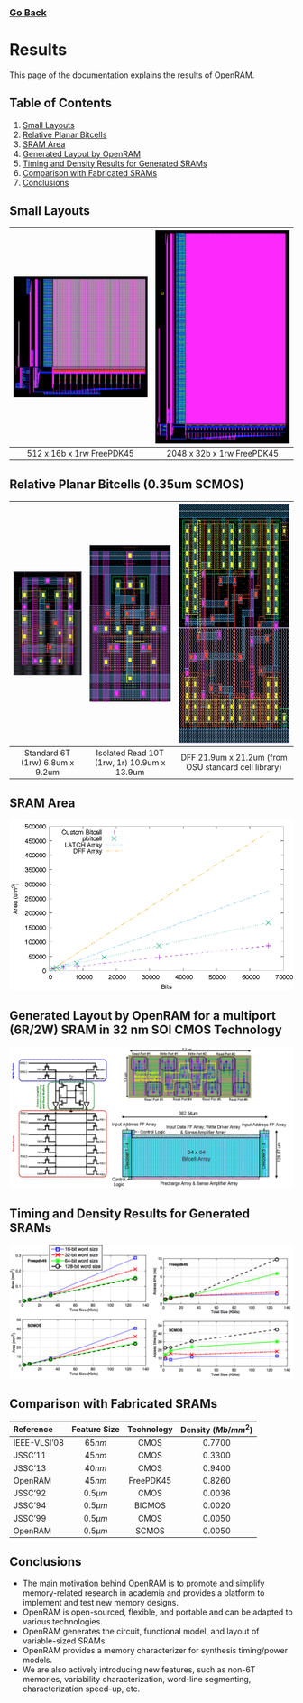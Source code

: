 ### [Go Back](./index.md#table-of-contents)

# Results
This page of the documentation explains the results of OpenRAM.



## Table of Contents
1.  [Small Layouts](#small-layouts)
2.  [Relative Planar Bitcells](#relative-planar-bitcells-035um-scmos)
3.  [SRAM Area](#sram-area)
4.  [Generated Layout by OpenRAM](#generated-layout-by-openram-for-a-multiport-6r2w-sram-in-32-nm-soi-cmos-technology)
5.  [Timing and Density Results for Generated SRAMs](#timing-and-density-results-for-generated-srams)
6.  [Comparison with Fabricated SRAMs](#comparison-with-fabricated-srams)
7.  [Conclusions](#conclusions)



## Small Layouts
| <img width="320" src="../assets/images/results/small_layouts_1.png"> | <img width="320" src="../assets/images/results/small_layouts_2.png"> |
| :----------------------------------------------------------: | :----------------------------------------------------------: |
| 512 x 16b x 1rw FreePDK45                                    | 2048 x 32b x 1rw FreePDK45                                   |



## Relative Planar Bitcells (0.35um SCMOS)
| <img height="184" src="../assets/images/bitcells/6t.png"> | <img height="278" src="../assets/images/bitcells/10t.png"> | <img height="424" src="../assets/images/bitcells/dff.png">   |
| :-----------------------------------------------: | :------------------------------------------------: | :--------------------------------------------------: |
| Standard 6T (1rw) 6.8um x 9.2um                   | Isolated Read 10T (1rw, 1r) 10.9um x 13.9um        | DFF 21.9um x 21.2um (from OSU standard cell library) |



## SRAM Area
![SRAM Area](../assets/images/results/sram_area.png)



## Generated Layout by OpenRAM for a multiport (6R/2W) SRAM in 32 nm SOI CMOS Technology
![Generated Layout](../assets/images/results/generated_layout.jpg)



## Timing and Density Results for Generated SRAMs
![Timing and Density Results](../assets/images/results/timing_and_density_results.png)



## Comparison with Fabricated SRAMs
| $\textrm{Reference}$    | $\textrm{Feature Size}$ | $\textrm{Technology}$ | $\textrm{Density } (Mb/mm^2)$ |
| :---------------------- | :---------------------: | :-------------------: | :---------------------------: |
| $\textrm{IEEE-VLSI'08}$ | $65 nm$                 | $\textrm{CMOS}$       | $0.7700$                      |
| $\textrm{JSSC'11}$      | $45 nm$                 | $\textrm{CMOS}$       | $0.3300$                      |
| $\textrm{JSSC'13}$      | $40 nm$                 | $\textrm{CMOS}$       | $0.9400$                      |
| $\textrm{OpenRAM}$      | $45 nm$                 | $\textrm{FreePDK45}$  | $0.8260$                      |
| $\textrm{JSSC'92}$      | $0.5 \mu m$             | $\textrm{CMOS}$       | $0.0036$                      |
| $\textrm{JSSC'94}$      | $0.5 \mu m$             | $\textrm{BICMOS}$     | $0.0020$                      |
| $\textrm{JSSC'99}$      | $0.5 \mu m$             | $\textrm{CMOS}$       | $0.0050$                      |
| $\textrm{OpenRAM}$      | $0.5 \mu m$             | $\textrm{SCMOS}$      | $0.0050$                      |



## Conclusions
* The main motivation behind OpenRAM is to promote and simplify memory-related research in academia and provides a platform to implement and test new memory designs. 
* OpenRAM is open-sourced, flexible, and portable and can be adapted to various technologies.
* OpenRAM generates the circuit, functional model, and layout of variable-sized SRAMs.
* OpenRAM provides a memory characterizer for synthesis timing/power models. 
* We are also actively introducing new features, such as non-6T memories, variability characterization, word-line segmenting, characterization speed-up, etc.